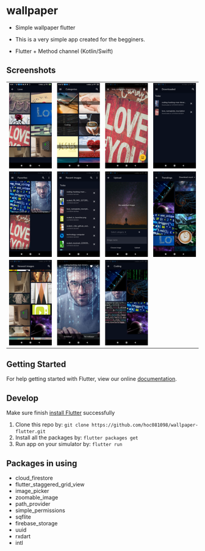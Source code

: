 # wallpaper

 - Simple wallpaper flutter

 - This is a very simple app created for the begginers.

 - Flutter + Method channel (Kotlin/Swift)



## Screenshots

|                                     |                                     |                                     |                               |
|                    :---:            |                :---:                |                   :---:             |                :---:          |
| ![](screenshots/Screenshot01.png) | ![](screenshots/Screenshot02.png) | ![](screenshots/Screenshot03.png) | ![](screenshots/Screenshot04.png) |
| ![](screenshots/Screenshot05.png) | ![](screenshots/Screenshot06.png) | ![](screenshots/Screenshot07.png) | ![](screenshots/Screenshot08.png) |
| ![](screenshots/Screenshot09.png) | ![](screenshots/Screenshot10.png) | ![](screenshots/Screenshot11.png) | |
 
 ## Getting Started

For help getting started with Flutter, view our online
[documentation](https://flutter.io/).
 
## Develop

Make sure finish [install Flutter](https://flutter.io/get-started/install/) successfully

1. Clone this repo by: `git clone https://github.com/hoc081098/wallpaper-flutter.git`
2. Install all the packages by: `flutter packages get`
3. Run app on your simulator by: `flutter run`

## Packages in using
* cloud_firestore
* flutter_staggered_grid_view
* image_picker
* zoomable_image
* path_provider
* simple_permissions
* sqflite
* firebase_storage
* uuid
* rxdart
* intl
